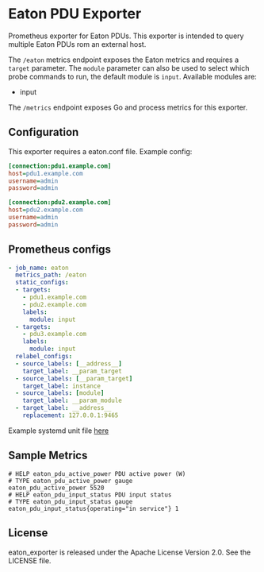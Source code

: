 # Eaton PDU Exporter

Prometheus exporter for Eaton PDUs. This exporter
is intended to query multiple Eaton PDUs rom an external host.

The `/eaton` metrics endpoint exposes the Eaton metrics and requires a `target`
parameter.  The `module` parameter can also be used to select which probe
commands to run, the default module is `input`. Available modules are:

- input

The `/metrics` endpoint exposes Go and process metrics for this exporter.

## Configuration

This exporter requires a eaton.conf file. Example config:

```ini
[connection:pdu1.example.com]
host=pdu1.example.com
username=admin
password=admin

[connection:pdu2.example.com]
host=pdu2.example.com
username=admin
password=admin
```

## Prometheus configs

```yaml
- job_name: eaton
  metrics_path: /eaton
  static_configs:
  - targets:
    - pdu1.example.com
    - pdu2.example.com
    labels:
      module: input
  - targets:
    - pdu3.example.com
    labels:
      module: input
  relabel_configs:
  - source_labels: [__address__]
    target_label: __param_target
  - source_labels: [__param_target]
    target_label: instance
  - source_labels: [module]
    target_label: __param_module
  - target_label: __address__
    replacement: 127.0.0.1:9465
```

Example systemd unit file [here](systemd/eaton_exporter.service)

## Sample Metrics

```
# HELP eaton_pdu_active_power PDU active power (W)
# TYPE eaton_pdu_active_power gauge
eaton_pdu_active_power 5520
# HELP eaton_pdu_input_status PDU input status
# TYPE eaton_pdu_input_status gauge
eaton_pdu_input_status{operating="in service"} 1
```

## License

eaton_exporter is released under the Apache License Version 2.0. See the LICENSE file.
